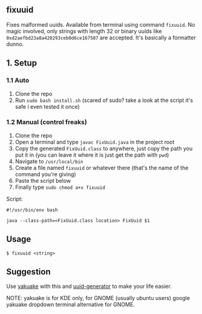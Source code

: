 ## fixuuid

Fixes malformed uuids. Available from terminal using command `fixuuid`.
No magic involved, only strings with length 32 or binary uuids like `0xd2aefbd23a8a420293ceb0d6ce167507` are accepted.
It's basically a formatter dunno.

## 1. Setup

### 1.1 Auto
1. Clone the repo
2. Run `sudo bash install.sh` (scared of sudo? take a look at the script it's safe i even tested it once)

### 1.2 Manual (control freaks)
1. Clone the repo
2. Open a terminal and type `javac FixUuid.java` in the project root
3. Copy the generated `FixUuid.class` to anywhere, just copy the path you put it in (you can leave it where it is just get the path with `pwd`)
4. Navigate to `/usr/local/bin`
5. Create a file named `fixuuid` or whatever there (that's the name of the command you're giving)
6. Paste the script below
7. Finally type `sudo chmod a+x fixuuid`

Script:
```shell script
#!/usr/bin/env bash

java --class-path=<FixUuid.class location> FixUuid $1
``` 

## Usage
```shell script
$ fixuuid <string>
```

## Suggestion
Use [yakuake](https://kde.org/applications/system/org.kde.yakuake) with this and [uuid-generator](https://github.com/sanikapanika/uuid-generator) to make your life easier.

NOTE: yakuake is for KDE only, for GNOME (usually ubuntu users) google yakuake dropdown terminal alternative for GNOME. 
